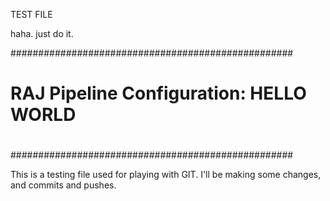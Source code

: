 TEST FILE

haha. just do it. 

###################################################
#                                                 #
# RAJ Pipeline Configuration: HELLO WORLD         #
#                                                 #
###################################################


This is a testing file used for playing with GIT. I'll be making some changes, and commits and pushes.